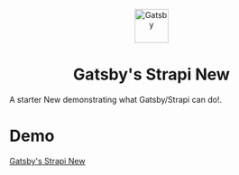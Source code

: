 <p align="center">
  <a href="https://www.gatsbyjs.org">
    <img alt="Gatsby" src="https://www.gatsbyjs.org/monogram.svg" width="60" />
  </a>
</p>
<h1 align="center">
  Gatsby's Strapi New
</h1>

A starter New demonstrating what Gatsby/Strapi can do!.

# Demo

[Gatsby's Strapi New](https://www.gatsbyjs.org/tutorial/part-five/#introducing-graphiql)
